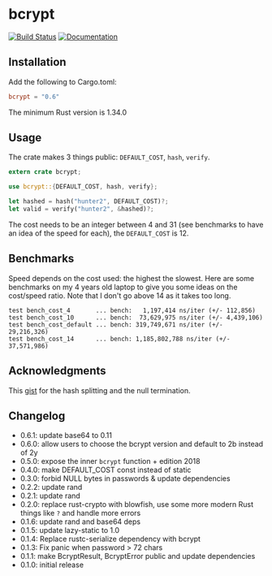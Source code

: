 # bcrypt

[![Build Status](https://travis-ci.org/Keats/rust-bcrypt.svg)](https://travis-ci.org/Keats/rust-bcrypt)
[![Documentation](https://docs.rs/bcrypt/badge.svg)](https://docs.rs/bcrypt)

## Installation
Add the following to Cargo.toml:

```toml
bcrypt = "0.6"
```

The minimum Rust version is 1.34.0

## Usage
The crate makes 3 things public: `DEFAULT_COST`, `hash`, `verify`.

```rust
extern crate bcrypt;

use bcrypt::{DEFAULT_COST, hash, verify};

let hashed = hash("hunter2", DEFAULT_COST)?;
let valid = verify("hunter2", &hashed)?;
```

The cost needs to be an integer between 4 and 31 (see benchmarks to have an idea of the speed for each), the `DEFAULT_COST` is 12.

## Benchmarks
Speed depends on the cost used: the highest the slowest.
Here are some benchmarks on my 4 years old laptop to give you some ideas on the cost/speed ratio. 
Note that I don't go above 14 as it takes too long.

```
test bench_cost_4       ... bench:   1,197,414 ns/iter (+/- 112,856)
test bench_cost_10      ... bench:  73,629,975 ns/iter (+/- 4,439,106)
test bench_cost_default ... bench: 319,749,671 ns/iter (+/- 29,216,326)
test bench_cost_14      ... bench: 1,185,802,788 ns/iter (+/- 37,571,986)
```

## Acknowledgments
This [gist](https://gist.github.com/rgdmarshall/ae3dc072445ed88b357a) for the hash splitting and the null termination.

## Changelog

* 0.6.1: update base64 to 0.11
* 0.6.0: allow users to choose the bcrypt version and default to 2b instead of 2y
* 0.5.0: expose the inner `bcrypt` function + edition 2018
* 0.4.0: make DEFAULT_COST const instead of static
* 0.3.0: forbid NULL bytes in passwords & update dependencies
* 0.2.2: update rand
* 0.2.1: update rand
* 0.2.0: replace rust-crypto with blowfish, use some more modern Rust things like `?` and handle more errors
* 0.1.6: update rand and base64 deps
* 0.1.5: update lazy-static to 1.0
* 0.1.4: Replace rustc-serialize dependency with bcrypt
* 0.1.3: Fix panic when password > 72 chars
* 0.1.1: make BcryptResult, BcryptError public and update dependencies
* 0.1.0: initial release
